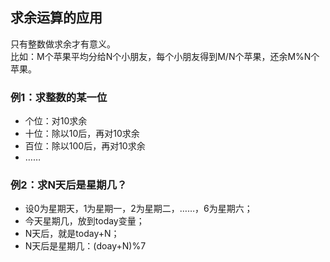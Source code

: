 ## 求余运算的应用
只有整数做求余才有意义。  
比如：M个苹果平均分给N个小朋友，每个小朋友得到M/N个苹果，还余M%N个苹果。  
### 例1：求整数的某一位
* 个位：对10求余  
* 十位：除以10后，再对10求余  
* 百位：除以100后，再对10求余  
* ……

### 例2：求N天后是星期几？
* 设0为星期天，1为星期一，2为星期二，……，6为星期六；  
* 今天星期几，放到today变量；  
* N天后，就是today+N；  
* N天后是星期几：(doay+N)%7



